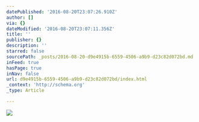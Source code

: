```yaml
---
datePublished: '2016-08-20T23:07:26.910Z'
author: []
via: {}
dateModified: '2016-08-20T23:07:11.356Z'
title: ''
publisher: {}
description: ''
starred: false
sourcePath: _posts/2016-08-20-d9e4915b-6559-4506-a9b9-d23c82d072bd.md
inFeed: true
hasPage: true
inNav: false
url: d9e4915b-6559-4506-a9b9-d23c82d072bd/index.html
_context: 'http://schema.org'
_type: Article

---
```

![](https://the-grid-user-content.s3-us-west-2.amazonaws.com/43baf4b5-488d-4cb5-86e6-9e4ed52a2e02.jpg)